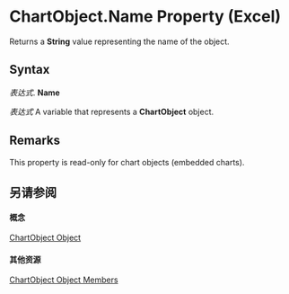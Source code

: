 
# ChartObject.Name Property (Excel)

Returns a  **String** value representing the name of the object.


## Syntax

 _表达式_. **Name**

 _表达式_ A variable that represents a **ChartObject** object.


## Remarks

This property is read-only for chart objects (embedded charts).


## 另请参阅


#### 概念


[ChartObject Object](b546e6f2-7ac6-2dea-eba2-f98f68f3df65.md)
#### 其他资源


[ChartObject Object Members](http://msdn.microsoft.com/library/b53f82f3-1144-b471-cacc-28bbbc493eba%28Office.15%29.aspx)